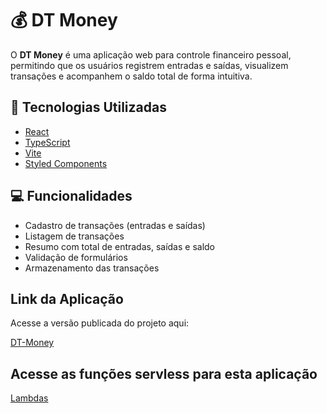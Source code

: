 # 💰 DT Money

O **DT Money** é uma aplicação web para controle financeiro pessoal, permitindo que os usuários registrem entradas e saídas, visualizem transações e acompanhem o saldo total de forma intuitiva.

## 🚀 Tecnologias Utilizadas

- [React](https://reactjs.org/)
- [TypeScript](https://www.typescriptlang.org/)
- [Vite](https://vitejs.dev/)
- [Styled Components](https://styled-components.com/)

## 💻 Funcionalidades

- Cadastro de transações (entradas e saídas)
- Listagem de transações
- Resumo com total de entradas, saídas e saldo
- Validação de formulários
- Armazenamento das transações

## Link da Aplicação

Acesse a versão publicada do projeto aqui:

[DT-Money](https://master.dzhd80n1jouyd.amplifyapp.com/)

## Acesse as funções servless para esta aplicação

[Lambdas](https://github.com/lucasdoloh0v/dt-money-lambda-functions)
